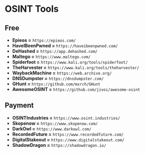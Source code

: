# OSINT Tools

## Free

- **Epieos =** `https://epieos.com/`
- **HaveIBeenPwned =** `https://haveibeenpwned.com/`
- **DeHashed =** `https://app.dehashed.com/`
- **Maltego =** `https://www.maltego.com/`
- **Spiderfoot =** `https://www.kali.org/tools/spiderfoot/`
- **TheHarvester =** `https://www.kali.org/tools/theharvester/`
- **WaybackMachine =** `https://web.archive.org/`
- **DNSDumpster =** `https://dnsdumpster.com/`
- **GHunt =** `https://github.com/mxrch/GHunt`
- **AwesomeOSINT =** `https://github.com/jivoi/awesome-osint`


## Payment
- **OSINTIndustries =** `https://www.osint.industries/`
- **Skopenow =** `https://www.skopenow.com/`
- **DarkOwl =** `https://www.darkowl.com/`
- **RecordedFuture =** `https://www.recordedfuture.com/`
- **DigitalStakeout =** `https://www.digitalstakeout.com/`
- **ShadowDragon =** `https://shadowdragon.io/`
